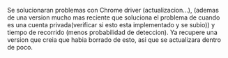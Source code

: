 Se solucionaran problemas con Chrome driver (actualizacion...), (ademas de una version mucho mas reciente que soluciona el problema de cuando es una cuenta privada(verificar si esto esta implementado y se subio)) y tiempo de recorrido (menos probabilidad de deteccion). Ya recupere una version que creia que habia borrado de esto, asi que se actualizara dentro de poco.
